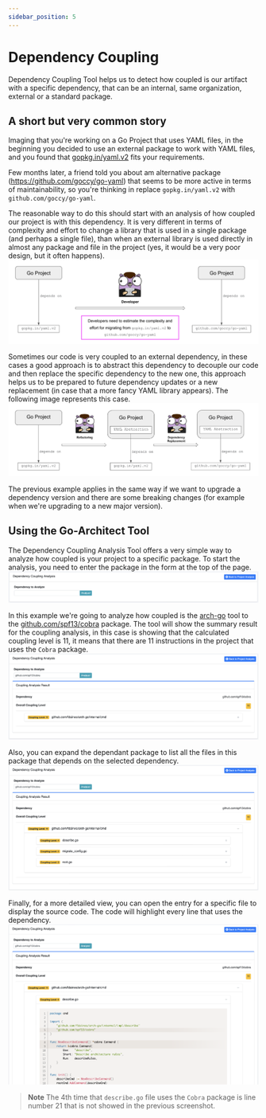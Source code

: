 ```yaml
---
sidebar_position: 5
---
```


# Dependency Coupling

Dependency Coupling Tool helps us to detect how coupled is our artifact with a specific dependency, that can be an internal, same organization, external or a standard package.

## A short but very common story
Imaging that you're working on a Go Project that uses YAML files, in the beginning you decided to use an external package to work with YAML files, and you found that [gopkg.in/yaml.v2](https://gopkg.in/yaml.v2) fits your requirements.

Few months later, a friend told you about am alternative package (https://github.com/goccy/go-yaml) that seems to be more active in terms of maintainability, so you're thinking in replace `gopkg.in/yaml.v2` with `github.com/goccy/go-yaml`.

The reasonable way to do this should start with an analysis of how coupled our project is with this dependency. It is very different in terms of complexity and effort to change a library that is used in a single package (and perhaps a single file), than when an external library is used directly in almost any package and file in the project (yes, it would be a very poor design, but it often happens).
<img src="/screenshots/analysis-tools/dependency-coupling/dependency-coupling-01.png" alt="Dependency Management" title="Dependency Management" />

Sometimes our code is very coupled to an external dependency, in these cases a good approach is to abstract this dependency to decouple our code and then replace the specific dependency to the new one, this approach
helps us to be prepared to future dependency updates or a new replacement (in case that a more fancy YAML library appears). The following image represents this case.
<img src="/screenshots/analysis-tools/dependency-coupling/dependency-coupling-02.png" alt="Dependency Management" title="Dependency Management" />

The previous example applies in the same way if we want to upgrade a dependency version and there are some breaking changes (for example when we're upgrading to a new major version).


## Using the Go-Architect Tool

The Dependency Coupling Analysis Tool offers a very simple way to analyze how coupled is your project to a specific package.
To start the analysis, you need to enter the package in the form at the top of the page.
<img src="/screenshots/analysis-tools/dependency-coupling/dependency-coupling-03.png" alt="Select Dependency" title="Select Dependency" />

In this example we're going to analyze how coupled is the [arch-go](https://github.com/fdaines/arch-go) tool to the [github.com/spf13/cobra](https://github.com/spf13/cobra) package.
The tool will show the summary result for the coupling analysis, in this case is showing that the calculated coupling level is 11, it means that there are 11 instructions in the project that uses the `Cobra` package.
<img src="/screenshots/analysis-tools/dependency-coupling/dependency-coupling-04.png" alt="View Dependency Coupling Summary" title="View Dependency Coupling Summary" />


Also, you can expand the dependant package to list all the files in this package that depends on the selected dependency.
<img src="/screenshots/analysis-tools/dependency-coupling/dependency-coupling-05.png" alt="View Dependency Coupling Details" title="View Dependency Coupling Details" />


Finally, for a more detailed view, you can open the entry for a specific file to display the source code.
The code will highlight every line that uses the dependency.
<img src="/screenshots/analysis-tools/dependency-coupling/dependency-coupling-06.png" alt="View SourceFile Details" title="View SourceFile Details" />

> **Note**
> The 4th time that `describe.go` file uses the `Cobra` package is line number 21 that is not showed in the previous screenshot.
